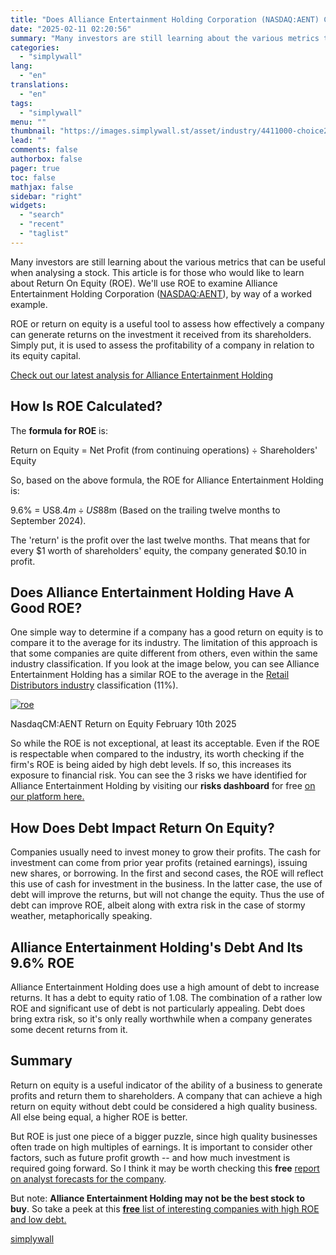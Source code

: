 ```yaml
---
title: "Does Alliance Entertainment Holding Corporation (NASDAQ:AENT) Create Value For Shareholders?"
date: "2025-02-11 02:20:56"
summary: "Many investors are still learning about the various metrics that can be useful when analysing a stock. This article is for those who would like to learn about Return On Equity (ROE). We'll use ROE to examine Alliance Entertainment Holding Corporation (NASDAQ:AENT), by way of a worked example. ROE or..."
categories:
  - "simplywall"
lang:
  - "en"
translations:
  - "en"
tags:
  - "simplywall"
menu: ""
thumbnail: "https://images.simplywall.st/asset/industry/4411000-choice2-main-header/1585186816195"
lead: ""
comments: false
authorbox: false
pager: true
toc: false
mathjax: false
sidebar: "right"
widgets:
  - "search"
  - "recent"
  - "taglist"
---
```


Many investors are still learning about the various metrics that can be useful when analysing a stock. This article is for those who would like to learn about Return On Equity (ROE). We'll use ROE to examine Alliance Entertainment Holding Corporation ([NASDAQ:AENT](https://simplywall.st/stocks/us/retail/nasdaq-aent/alliance-entertainment-holding)), by way of a worked example.

ROE or return on equity is a useful tool to assess how effectively a company can generate returns on the investment it received from its shareholders. Simply put, it is used to assess the profitability of a company in relation to its equity capital.

 [Check out our latest analysis for Alliance Entertainment Holding](https://simplywall.st/stocks/us/retail/nasdaq-aent/alliance-entertainment-holding) 

How Is ROE Calculated?
----------------------

The **formula for ROE** is:

Return on Equity = Net Profit (from continuing operations) ÷ Shareholders' Equity

So, based on the above formula, the ROE for Alliance Entertainment Holding is:

9.6% = US$8.4m ÷ US$88m (Based on the trailing twelve months to September 2024).

The 'return' is the profit over the last twelve months. That means that for every $1 worth of shareholders' equity, the company generated $0.10 in profit.

Does Alliance Entertainment Holding Have A Good ROE?
----------------------------------------------------

One simple way to determine if a company has a good return on equity is to compare it to the average for its industry. The limitation of this approach is that some companies are quite different from others, even within the same industry classification. If you look at the image below, you can see Alliance Entertainment Holding has a similar ROE to the average in the [Retail Distributors industry](https://simplywall.st/markets/us/consumer-discretionary/retail-distributors) classification (11%).

[![roe](https://images.simplywall.st/asset/chart/411494447-roe-1-dark/1739204391121)](https://simplywall.st/stocks/us/retail/nasdaq-aent/alliance-entertainment-holding/past)

NasdaqCM:AENT Return on Equity February 10th 2025

So while the ROE is not exceptional, at least its acceptable. Even if the ROE is respectable when compared to the industry, its worth checking if the firm's ROE is being aided by high debt levels. If so, this increases its exposure to financial risk. You can see the 3 risks we have identified for Alliance Entertainment Holding by visiting our **risks dashboard** for free  [on our platform here.](https://simplywall.st/stocks/us/retail/nasdaq-aent/alliance-entertainment-holding)

How Does Debt Impact Return On Equity?
--------------------------------------

Companies usually need to invest money to grow their profits. The cash for investment can come from prior year profits (retained earnings), issuing new shares, or borrowing. In the first and second cases, the ROE will reflect this use of cash for investment in the business. In the latter case, the use of debt will improve the returns, but will not change the equity. Thus the use of debt can improve ROE, albeit along with extra risk in the case of stormy weather, metaphorically speaking.

Alliance Entertainment Holding's Debt And Its 9.6% ROE
------------------------------------------------------

Alliance Entertainment Holding does use a high amount of debt to increase returns. It has a debt to equity ratio of 1.08. The combination of a rather low ROE and significant use of debt is not particularly appealing. Debt does bring extra risk, so it's only really worthwhile when a company generates some decent returns from it.

Summary
-------

Return on equity is a useful indicator of the ability of a business to generate profits and return them to shareholders. A company that can achieve a high return on equity without debt could be considered a high quality business. All else being equal, a higher ROE is better.

But ROE is just one piece of a bigger puzzle, since high quality businesses often trade on high multiples of earnings. It is important to consider other factors, such as future profit growth -- and how much investment is required going forward. So I think it may be worth checking this **free** [report on analyst forecasts for the company](https://simplywall.st/stocks/us/retail/nasdaq-aent/alliance-entertainment-holding/future).

But note: **Alliance Entertainment Holding may not be the best stock to buy**. So take a peek at this [**free** list of interesting companies with high ROE and low debt.](https://simplywall.st/discover/investing-ideas/16053/high-return-on-equity-low-debt)

[simplywall](https://simplywall.st/stocks/us/retail/nasdaq-aent/alliance-entertainment-holding/news/does-alliance-entertainment-holding-corporation-nasdaqaent-c)

